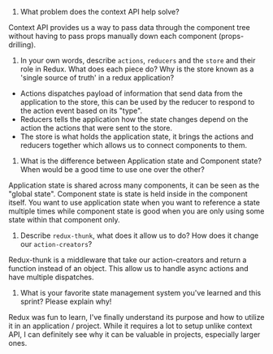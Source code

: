 1. What problem does the context API help solve?

Context API provides us a way to pass data through the component tree without having to pass props manually down each component (props-drilling).

1. In your own words, describe `actions`, `reducers` and the `store` and their role in Redux. What does each piece do? Why is the store known as a 'single source of truth' in a redux application?

* Actions dispatches payload of information that send data from the application to the store, this can be used by the reducer to respond to the action event based on its "type".
* Reducers tells the application how the state changes depend on the action the actions that were sent to the store.
* The store is what holds the application state, it brings the actions and reducers together which allows us to connect components to them.

1. What is the difference between Application state and Component state? When would be a good time to use one over the other?

Application state is shared across many components, it can be seen as the "global state". Component state is state is held inside in the component itself.
You want to use application state when you want to reference a state multiple times while component state is good when you are only using some state within that component only.

1. Describe `redux-thunk`, what does it allow us to do? How does it change our `action-creators`?

Redux-thunk is a middleware that take our action-creators and return a function instead of an object. This allow us to handle async actions and have multiple dispatches.

1. What is your favorite state management system you've learned and this sprint? Please explain why!

Redux was fun to learn, I've finally understand its purpose and how to utilize it in an application / project. While it requires a lot to setup unlike context API, I can definitely see why it can be valuable in projects, especially larger ones.
